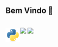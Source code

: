## Bem Vindo 🦋

<div style="display: inline_block"><br>
    <img align="left"  height="40" width="40" src="https://raw.githubusercontent.com/devicons/devicon/master/icons/python/python-original.svg">
 <a href="https://www.instagram.com/vinicius_v_2/" target="_blank"><img src="https://img.shields.io/badge/-Instagram-%23E4405F?style=for-the-badge&logo=instagram&logoColor=white" target="_blank"></a>   
<a href="https://www.youtube.com/channel/UCq2nY9SHpCL8pc2GDWFn9qw" target="_blank"><img src="https://img.shields.io/badge/YouTube-FF0000?style=for-the-badge&logo=youtube&logoColor=white" target="_blank">
